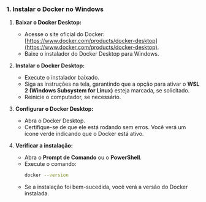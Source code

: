 ### **1. Instalar o Docker no Windows**

1. **Baixar o Docker Desktop:**
   - Acesse o site oficial do Docker: [https://www.docker.com/products/docker-desktop](https://www.docker.com/products/docker-desktop).
   - Baixe o instalador do Docker Desktop para Windows.

2. **Instalar o Docker Desktop:**
   - Execute o instalador baixado.
   - Siga as instruções na tela, garantindo que a opção para ativar o **WSL 2 (Windows Subsystem for Linux)** esteja marcada, se solicitado.
   - Reinicie o computador, se necessário.

3. **Configurar o Docker Desktop:**
   - Abra o Docker Desktop.
   - Certifique-se de que ele está rodando sem erros. Você verá um ícone verde indicando que o Docker está ativo.

4. **Verificar a instalação:**
   - Abra o **Prompt de Comando** ou o **PowerShell**.
   - Execute o comando: 
     ```bash
     docker --version
     ```
   - Se a instalação foi bem-sucedida, você verá a versão do Docker instalada.
